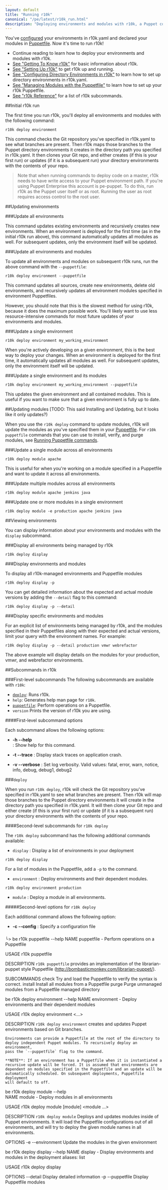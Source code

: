 ```yaml
---
layout: default
title: "Running r10k"
canonical: "/pe/latest/r10k_run.html"
description: "Deploying environments and modules with r10k, a Puppet code management tool."
---
```


[setup]: ./r10k_setup.html
[r10kyaml]: ./r10k_yaml.html
[puppetfile]: ./r10k_puppetfile.html
[running]: ./r10k_run.html
[reference]: ./r10k_reference.html
[r10kindex]: ./r10k.md

You've [configured][r10kyaml] your environments in r10k.yaml and declared your modules in [Puppetfile][puppetfile]. Now it's time to run r10k!

* Continue reading to learn how to deploy your environments and modules with r10k.
* [See "Getting To Know r10k"][r10kindex] for basic information about r10k.
* [See "Setting Up r10k"][setup] to get r10k up and running.
* [See "Configuring Directory Environments in r10k"][r10kyaml] to learn how to set up directory environments in r10k.yaml.
* [See "Managing Modules with the Puppetfile"][puppetfile] to learn how to set up your r10k Puppetfile.
* [See "r10k Reference"][reference] for a list of r10k subcommands.

##Initial r10k run

The first time you run r10k, you'll deploy all environments and modules with the following command: 

~~~
r10k deploy environment
~~~

This command checks the Git repository you've specified in r10k.yaml to see what branches are present. Then r10k maps those branches to the Puppet directory environments it creates in the directory path you specified in r10k.yaml. It then clones your Git repo, and either creates (if this is your first run) or updates (if it is a subsequent run) your directory environments with the contents of your repo.

> Note that when running commands to deploy code on a master, r10k needs to have write access to your Puppet environment path. If you're using Puppet Enterprise this account is pe-puppet. To do this, run r10k as the Puppet user itself or as root. Running the user as root requires access control to the root user.

##Updating environments

###Update all environments

This command updates existing environments and recursively creates new environments.
When an environment is deployed for the first time (as in the initial r10k run above), this command automatically updates all modules as well. For subsequent updates, only the environment itself will be updated.

###Update all environments and modules

To update all environments and modules on subsequent r10k runs, run the above command with the `--puppetfile`:

~~~
r10k deploy environment --puppetfile
~~~

This command updates all sources, create new environments, delete old environments, and recursively updates all environment modules specified in environment Puppetfiles.

However, you should note that this is the slowest method for using r10k, because it does the maximum possible work. You'll likely want to use less resource-intensive commands for most future updates of your environments and modules.

###Update a single environment

~~~
r10k deploy environment my_working_environment
~~~

When you're actively developing on a given environment, this is the best way to
deploy your changes. When an environment is deployed for the first
time, it automatically updates all modules as well. For subsequent updates,
only the environment itself will be updated.

###Update a single environment and its modules

~~~
r10k deploy environment my_working_environment --puppetfile
~~~

This updates the given environment and all contained modules. This is
useful if you want to make sure that a given environment is fully up to date.

##Updating modules [TODO: This said Installing and Updating, but it looks like it only updates?)

When you use the `r10k deploy` command to update modules, r10k will update the modules as you've specified them in your [Puppetfile](puppetfile). For `r10k puppetfile` commands that you can use to install, verify, and purge modules, see [Running Puppetfile commands](puppetfile#running-puppetfile-commands).

###Update a single module across all environments

~~~
r10k deploy module apache
~~~

This is useful for when you're working on a module specified in a Puppetfile and want to update it across all environments. 

###Update multiple modules across all environments

~~~
r10k deploy module apache jenkins java
~~~

###Update one or more modules in a single environment

~~~
r10k deploy module -e production apache jenkins java
~~~

##Viewing environments

You can display information about your environments and modules with the `display` subcommand.

###Display all environments being managed by r10k

~~~
r10k deploy display
~~~

###Display environments and modules 

To display all r10k-managed environments and Puppetfile modules

~~~
r10k deploy display -p
~~~

You can get detailed information about the expected and actual module versions by adding the `--detail` flag to this command: 

~~~
r10k deploy display -p --detail
~~~

###Display specific environments and modules

For an explicit list of environments being managed by r10k, and the modules specified in their Puppetfiles along with their expected and actual versions, limit your query with the environment names. For example: 

~~~
r10k deploy display -p --detail production vmwr webrefactor
~~~

The above example will display details on the modules for your production, vmwr, and webrefactor environments.


##Subcommands in r10k

###First-level subcommands
The following subcommands are available with `r10k`:

* [`deploy`](#deploy): Runs r10k.
* `help`: Generates help man page for `r10k`.
* [`puppetfile`](#puppetfile): Perform operations on a Puppetfile.
* `version` Prints the version of r10k you are using.


####First-level subcommand options

Each subcommand allows the following options:

* **-h --help**     
: Show help for this command.

* **-t --trace**
: Display stack traces on application crash.

* **-v --verbose**
: Set log verbosity. Valid values: fatal, error, warn, notice, info, debug, debug1, debug2
    
    
###`deploy`

When you run `r10k deploy`, r10k will check the Git repository you've specified in r10k.yaml to see what branches are present. Then r10k will map those branches to the Puppet directory environments it will create in the directory path you specified in r10k.yaml. It will then clone your Git repo and either create (if this is your first run) or update (if it is a subsequent run) your directory environments with the contents of your repo.

####Second-level subcommands for `r10k deploy`

The `r10k deploy` subcommand has the following additional commands available:

* `display`
: Display a list of environments in your deployment

~~~
r10k deploy display
~~~

For a list of modules in the Puppetfile, add a `-p` to the command.

* `environment`
: Deploy environments and their dependent modules.

~~~
r10k deploy environment production
~~~

* `module`
: Deploy a module in all environments.


#####Second-level options for `r10k deploy`

Each additional command allows the following option:

* **-c --config**
: Specify a configuration file

###    
└> be r10k puppetfile --help
NAME
    puppetfile - Perform operations on a Puppetfile

USAGE
    r10k puppetfile <subcommand>

DESCRIPTION
    `r10k puppetfile` provides an implementation of the librarian-puppet
    style Puppetfile (http://bombasticmonkey.com/librarian-puppet/).

SUBCOMMANDS
    check      Try and load the Puppetfile to verify the syntax is correct.
    install    Install all modules from a Puppetfile
    purge      Purge unmanaged modules from a Puppetfile managed directory
    
    
 be r10k deploy environment --help
NAME
    environment - Deploy environments and their dependent modules

USAGE
    r10k deploy environment <options>
    <environment> <...>

DESCRIPTION
    `r10k deploy environment` creates and updates Puppet environments based
    on Git branches.

    Environments can provide a Puppetfile at the root of the directory to
    deploy independent Puppet modules. To recursively deploy an environment,
    pass the `--puppetfile` flag to the command.

    **NOTE**: If an environment has a Puppetfile when it is instantiated a
    recursive update will be forced. It is assumed that environments are
    dependent on modules specified in the Puppetfile and an update will be
    automatically scheduled. On subsequent deployments, Puppetfile deployment
    will default to off.
    
    
 be r10k deploy module --help    
NAME
    module - Deploy modules in all environments

USAGE
    r10k deploy module [module] <module ...>

DESCRIPTION
    `r10k deploy module` Deploys and updates modules inside of Puppet
    environments. It will load the Puppetfile configurations out of all
    environments, and will try to deploy the given module names in all
    environments.

OPTIONS
    -e --environment    Update the modules in the given environment
    
    
 be r10k deploy display --help
NAME
    display - Display environments and modules in the deployment
    aliases: list

USAGE
    r10k deploy display

OPTIONS
      --detail        Display detailed information
    -p --puppetfile    Display Puppetfile modules    